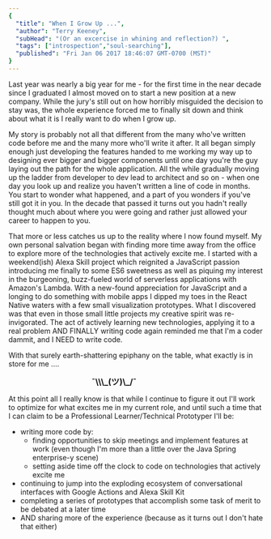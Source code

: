 ```yaml
---
{
  "title": "When I Grow Up ...",
  "author": "Terry Keeney",
  "subHead": "(Or an excercise in whining and reflection?) ",
  "tags": ["introspection","soul-searching"],
  "published": "Fri Jan 06 2017 18:46:07 GMT-0700 (MST)"
}
---
```


Last year was nearly a big year for me - for the first time in the near decade since I graduated I almost moved on to start a new position at a new company.  While the jury's still out on how horribly misguided the decision to stay was, the whole experience forced me to finally sit down and think about what it is I really want to do when I grow up.

My story is probably not all that different from the many who've written code before me and the many more who'll write it after. It all began simply enough just developing the features handed to me working my way up to designing ever bigger and bigger components until one day you're the guy laying out the path for the whole application.  All the while gradually moving up the ladder from developer to dev lead to architect and so on - when one day you look up and realize you haven't written a line of code in months. You start to wonder what happened, and a part of you wonders if you've still got it in you.  In the decade that passed it turns out you hadn't really thought much about where you were going and rather just allowed your career to happen to you.

That more or less catches us up to the reality where I now found myself.  My own personal salvation began with finding more time away from the office to explore more of the technologies that actively excite me.  I started with a weekend(ish) Alexa Skill project which reignited a JavaScript passion introducing me finally to some ES6 sweetness as well as piquing my interest in the burgeoning, buzz-fueled world of serverless applications with Amazon's Lambda.  With a new-found appreciation for JavaScript and a longing to do something with mobile apps I dipped my toes in the React Native waters with a few small visualization prototypes.  What I discovered was that even in those small little projects my creative spirit was re-invigorated.  The act of actively learning new technologies, applying it to a real problem AND FINALLY writing code again reminded me that I'm a coder dammit, and I NEED to write code.

With that surely earth-shattering epiphany on the table, what exactly is in store for me .... 

<h3 style="max-width: 175px; margin: auto;">¯\\\_(ツ)\_/¯</h3>

At this point all I really know is that while I continue to figure it out I'll work to optimize for what excites me in my current role, and until such a time that I can claim to be a Professional Learner/Technical Prototyper I'll be:

* writing more code by:
	* finding opportunities to skip meetings and implement features at work (even though I'm more than a little over the Java Spring enterprise-y scene)
	* setting aside time off the clock to code on technologies that actively excite me
* continuing to jump into the exploding ecosystem of conversational interfaces with Google Actions and Alexa Skill Kit
* completing a series of prototypes that accomplish some task of merit to be debated at a later time
* AND sharing more of the experience (because as it turns out I don't hate that either)

